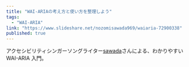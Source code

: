 ```yaml
---
title: "WAI-ARIAの考え方と使い方を整理しよう"
tags:
  - "WAI-ARIA"
link: "https://www.slideshare.net/nozomisawada969/waiaria-72900338"
published: true
---
```


アクセシビリティシンガーソングライター[sawada](https://twitter.com/SawadaStdDesign)さんによる、わかりやすい WAI-ARIA 入門。
